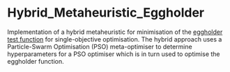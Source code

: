 # Hybrid_Metaheuristic_Eggholder

Implementation of a hybrid metaheuristic for minimisation of the [eggholder test function](https://www.sfu.ca/~ssurjano/egg.html) for single-objective optimisation. The hybrid approach uses a Particle-Swarm Optimisation (PSO) meta-optimiser to determine hyperparameters for a PSO optimiser which is in turn used to optimise the eggholder function. 
